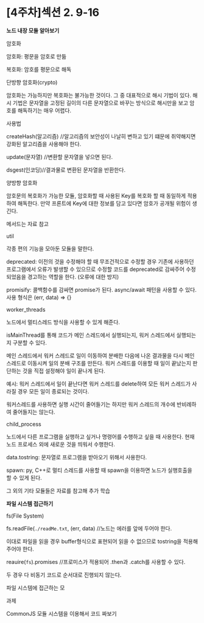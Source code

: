 # [4주차]섹션 2. 9-16

**노드 내장 모듈 알아보기**

암호화

암호화: 평문을 암호로 만듦

복호화: 암호를 평문으로 해독 

단방향 암호화(crypto)

암호화는 가능하지만 복호화는 불가능한 것이다. 그 중 대표적으로 해시 기법이 있다. 해시 기법은 문자열을 고정된 길이의 다른 문자열으로 바꾸는 방식으로 해시만을 보고 암호를 해독하기는 매우 어렵다. 

사용법

createHash(알고리즘) //알고리즘의 보안성이 나날히 변하고 있기 떄문에 취약해지면 강화된 알고리즘을 사용해야 한다.

update(문자열) //변환할 문자열을 넣으면 된다.

dsgest(인코딩)//결과물로 변환된 문자열을 반환한다. 

양방향 암호화

암호문의 복호화가 가능한 모듈, 암호화할 때 사용된 Key를 복호화 할 때 동일하게 적용하여 해독한다. 만약 프론트에 Key에 대한 정보를 담고 있다면 암호가 공개될 위험이 생긴다. 

메서드는 자료 참고

util

각종 편의 기능을 모아둔 모듈을 말한다. 

deprecated: 이전의 것을 수정해야 할 때 무조건적으로 수정할 경우 기존에 사용하던 프로그램에서 오류가 발생할 수 있으므로 수정할 코드를 deprecated로 감싸주어 수정되었음을 경고하는 역할을 한다. (오류에 대한 방지)

promisify: 콜백함수를 감싸면 promise가 된다. async/await 패턴을 사용할 수 있다. 사용 형식은 (err, data) ⇒ {}

worker_threads

노드에서 멀티스레드 방식을 사용할 수 있게 해준다. 

isMainThread를 통해 코드가 메인 스레드에서 실행되는지, 워커 스레드에서 실행되는지 구분할 수 있다. 

메인 스레드에서 워커 스레드로 일이 이동하여 분배한 다음에 나온 결과물을 다시 메인 스레드로 이동시켜 일의 분배 구조를 만든다. 워커 스레드를 이용할 때 일이 끝났는지 판단하는 것을 직접 설정해야 일이 끝나게 된다. 

예시: 워커 스레드에서 일이 끝난다면 워커 스레드를 delete하여 모든 워커 스레드가 사라질 경우 모든 일이 종료되는 것이다.

워커스레드를 사용하면 실행 시간이 줄어들기는 하지만 워커 스레드의 개수에 반비례하여 줄어들지는 않는다.  

child_process

노드에서 다른 프로그램을 실행하고 싶거나 명령어를 수행하고 싶을 때 사용한다. 현재 노드 프로세스 외에 새로운 것을 띄워서 수행한다. 

data.tostring: 문자열로 프로그램을 받아오기 위해서 사용한다.

spawn: py, C++로 멀티 스레드를 사용할 때 spawn을 이용하면 노드가 실행호출을 할 수 있게 된다. 

그 외의 기타 모듈들은 자료를 참고해 추가 학습

**파일 시스템 접근하기** 

fs(File System)

fs.readFile(``./readMe.txt``, (err, data) //노드는 에러를 앞에 두어야 한다.

이대로 파일을 읽을 경우 buffer형식으로 표현되어 읽을 수 없으므로 tostring을 적용해 주어야 한다. 

reauire(`fs`).promises //프로미스가 적용되어 .then과 .catch를 사용할 수 있다. 

두 경우 다 비동기 코드로 순서대로 진행되지 않는다. 

파일 시스템에 접근하는 모

과제

CommonJS 모듈 시스템을 이용해서 코드 짜보기